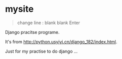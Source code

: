 # mysite
> change line : blank blank Enter  

Django pracitse programe.  

It's from http://python.usyiyi.cn/django_182/index.html.  

Just for my practise to do django ...  

